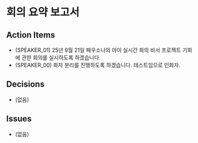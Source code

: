 # 회의 요약 보고서

## Action Items
- (SPEAKER_01) 25년 9월 21일 페우소나의 야이 실시간 회의 비서 프로젝트 기회에 관한 회의를 실시하도록 하겠습니다.
- (SPEAKER_00) 화자 분리를 진행하도록 하겠습니다. 테스트임으로 인화자.

## Decisions
- (없음)

## Issues
- (없음)
